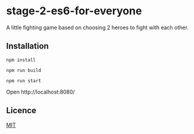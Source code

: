 # stage-2-es6-for-everyone

A little fighting game based on choosing 2 heroes to fight with each other.

## Installation

`npm install`

`npm run build`

`npm run start`

Open http://localhost:8080/

## Licence 

[MIT](LICENSE)